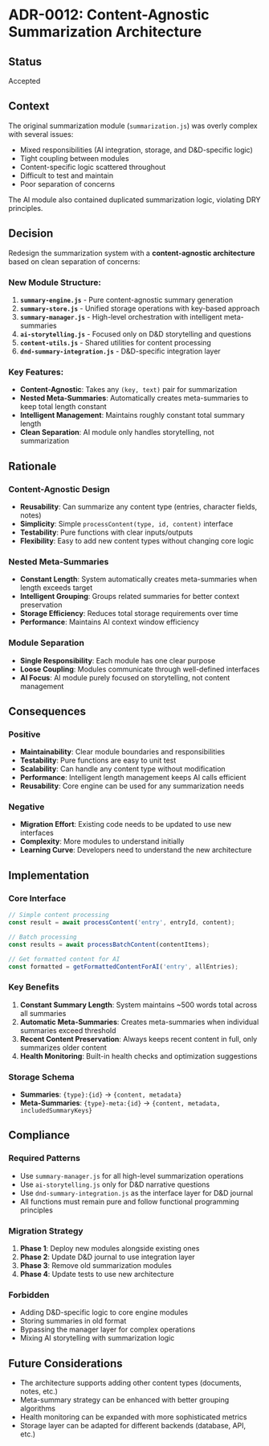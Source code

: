 # ADR-0012: Content-Agnostic Summarization Architecture

## Status
Accepted

## Context
The original summarization module (`summarization.js`) was overly complex with several issues:
- Mixed responsibilities (AI integration, storage, and D&D-specific logic)
- Tight coupling between modules
- Content-specific logic scattered throughout
- Difficult to test and maintain
- Poor separation of concerns

The AI module also contained duplicated summarization logic, violating DRY principles.

## Decision
Redesign the summarization system with a **content-agnostic architecture** based on clean separation of concerns:

### New Module Structure:
1. **`summary-engine.js`** - Pure content-agnostic summary generation
2. **`summary-store.js`** - Unified storage operations with key-based approach
3. **`summary-manager.js`** - High-level orchestration with intelligent meta-summaries
4. **`ai-storytelling.js`** - Focused only on D&D storytelling and questions
5. **`content-utils.js`** - Shared utilities for content processing
6. **`dnd-summary-integration.js`** - D&D-specific integration layer

### Key Features:
- **Content-Agnostic**: Takes any `(key, text)` pair for summarization
- **Nested Meta-Summaries**: Automatically creates meta-summaries to keep total length constant
- **Intelligent Management**: Maintains roughly constant total summary length
- **Clean Separation**: AI module only handles storytelling, not summarization

## Rationale

### Content-Agnostic Design
- **Reusability**: Can summarize any content type (entries, character fields, notes)
- **Simplicity**: Simple `processContent(type, id, content)` interface
- **Testability**: Pure functions with clear inputs/outputs
- **Flexibility**: Easy to add new content types without changing core logic

### Nested Meta-Summaries
- **Constant Length**: System automatically creates meta-summaries when length exceeds target
- **Intelligent Grouping**: Groups related summaries for better context preservation
- **Storage Efficiency**: Reduces total storage requirements over time
- **Performance**: Maintains AI context window efficiency

### Module Separation
- **Single Responsibility**: Each module has one clear purpose
- **Loose Coupling**: Modules communicate through well-defined interfaces
- **AI Focus**: AI module purely focused on storytelling, not content management

## Consequences

### Positive
- **Maintainability**: Clear module boundaries and responsibilities
- **Testability**: Pure functions are easy to unit test
- **Scalability**: Can handle any content type without modification
- **Performance**: Intelligent length management keeps AI calls efficient
- **Reusability**: Core engine can be used for any summarization needs

### Negative
- **Migration Effort**: Existing code needs to be updated to use new interfaces
- **Complexity**: More modules to understand initially
- **Learning Curve**: Developers need to understand the new architecture

## Implementation

### Core Interface
```javascript
// Simple content processing
const result = await processContent('entry', entryId, content);

// Batch processing
const results = await processBatchContent(contentItems);

// Get formatted content for AI
const formatted = getFormattedContentForAI('entry', allEntries);
```

### Key Benefits
1. **Constant Summary Length**: System maintains ~500 words total across all summaries
2. **Automatic Meta-Summaries**: Creates meta-summaries when individual summaries exceed threshold
3. **Recent Content Preservation**: Always keeps recent content in full, only summarizes older content
4. **Health Monitoring**: Built-in health checks and optimization suggestions

### Storage Schema
- **Summaries**: `{type}:{id}` → `{content, metadata}`
- **Meta-Summaries**: `{type}-meta:{id}` → `{content, metadata, includedSummaryKeys}`

## Compliance

### Required Patterns
- Use `summary-manager.js` for all high-level summarization operations
- Use `ai-storytelling.js` only for D&D narrative questions
- Use `dnd-summary-integration.js` as the interface layer for D&D journal
- All functions must remain pure and follow functional programming principles

### Migration Strategy
1. **Phase 1**: Deploy new modules alongside existing ones
2. **Phase 2**: Update D&D journal to use integration layer
3. **Phase 3**: Remove old summarization modules
4. **Phase 4**: Update tests to use new architecture

### Forbidden
- Adding D&D-specific logic to core engine modules
- Storing summaries in old format
- Bypassing the manager layer for complex operations
- Mixing AI storytelling with summarization logic

## Future Considerations
- The architecture supports adding other content types (documents, notes, etc.)
- Meta-summary strategy can be enhanced with better grouping algorithms
- Health monitoring can be expanded with more sophisticated metrics
- Storage layer can be adapted for different backends (database, API, etc.)